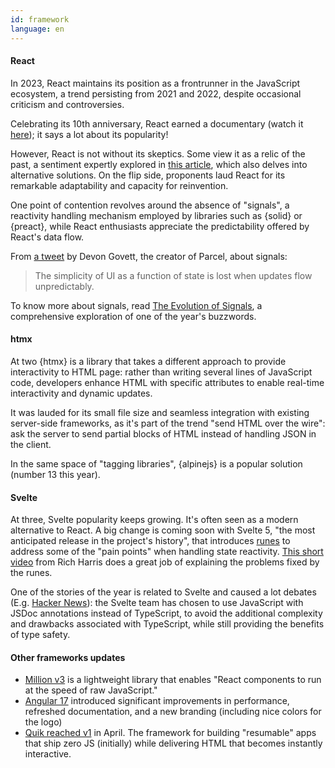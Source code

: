 ```yaml
---
id: framework
language: en
---
```


#### React

In 2023, React maintains its position as a frontrunner in the JavaScript ecosystem, a trend persisting from 2021 and 2022, despite occasional criticism and controversies.

Celebrating its 10th anniversary, React earned a documentary (watch it [here](https://www.youtube.com/watch?v=8pDqJVdNa44)); it says a lot about its popularity!

However, React is not without its skeptics. Some view it as a relic of the past, a sentiment expertly explored in [this article](https://joshcollinsworth.com/blog/antiquated-react), which also delves into alternative solutions. On the flip side, proponents laud React for its remarkable adaptability and capacity for reinvention.

One point of contention revolves around the absence of "signals", a reactivity handling mechanism employed by libraries such as {solid} or {preact}, while React enthusiasts appreciate the predictability offered by React's data flow.

From [a tweet](https://twitter.com/devongovett/status/1629540226589663233) by Devon Govett, the creator of Parcel, about signals:

> The simplicity of UI as a function of state is lost when updates flow unpredictably.

To know more about signals, read [The Evolution of Signals](https://dev.to/this-is-learning/the-evolution-of-signals-in-javascript-8ob), a comprehensive exploration of one of the year's buzzwords.

#### htmx

At two {htmx} is a library that takes a different approach to provide interactivity to HTML page: rather than writing several lines of JavaScript code, developers enhance HTML with specific attributes to enable real-time interactivity and dynamic updates.

It was lauded for its small file size and seamless integration with existing server-side frameworks, as it's part of the trend "send HTML over the wire": ask the server to send partial blocks of HTML instead of handling JSON in the client.

In the same space of "tagging libraries", {alpinejs} is a popular solution (number 13 this year).

#### Svelte

At three, Svelte popularity keeps growing. It's often seen as a modern alternative to React.
A big change is coming soon with Svelte 5, "the most anticipated release in the project's history", that introduces [runes](https://svelte.dev/blog/runes) to address some of the "pain points" when handling state reactivity. [This short video](https://www.youtube.com/watch?v=RVnxF3j3N8U) from Rich Harris does a great job of explaining the problems fixed by the runes.

One of the stories of the year is related to Svelte and caused a lot debates (E.g. [Hacker News](https://news.ycombinator.com/item?id=35892250)): the Svelte team has chosen to use JavaScript with JSDoc annotations instead of TypeScript, to avoid the additional complexity and drawbacks associated with TypeScript, while still providing the benefits of type safety.

#### Other frameworks updates

- [Million v3](https://million.dev/blog/million-3) is a lightweight library that enables "React components to run at the speed of raw JavaScript."
- [Angular 17](https://blog.angular.io/introducing-angular-v17-4d7033312e4b) introduced significant improvements in performance, refreshed documentation, and a new branding (including nice colors for the logo)
- [Quik reached v1](https://www.builder.io/blog/qwik-v1) in April. The framework for building "resumable" apps that ship zero JS (initially) while delivering HTML that becomes instantly interactive.
